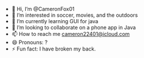 - 👋 Hi, I’m @CameronFox01
- 👀 I’m interested in soccer, movies, and the outdoors
- 🌱 I’m currently learning GUI for java
- 💞️ I’m looking to collaborate on a phone app in Java
- 📫 How to reach me cameron22401@icloud.com
- 😄 Pronouns: ?
- ⚡ Fun fact: I have broken my back.

<!---
CameronFox01/CameronFox01 is a ✨ special ✨ repository because its `README.md` (this file) appears on your GitHub profile.
You can click the Preview link to take a look at your changes.
--->
